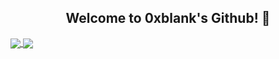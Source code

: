 <h2 align="center">
  Welcome to 0xblank's Github! 👋
</h2>

<a href="https://github.com/anuraghazra/github-readme-stats">
  <img align="center" src="https://github-readme-stats.vercel.app/api?username=0xblank&show_icons=true&theme=dark&hide=contribs&count_private=true" />
  <img align="center" src="https://github-readme-stats.vercel.app/api/top-langs/?username=0xblank&layout=compact&theme=dark" />
</a>
